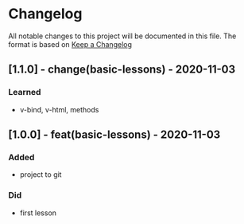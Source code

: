 # Changelog

All notable changes to this project will be documented in this file.
The format is based on [Keep a Changelog](https://keepachangelog.com/en/1.0.0/)

## [1.1.0] - change(basic-lessons) - 2020-11-03

### Learned

- v-bind, v-html, methods

## [1.0.0] - feat(basic-lessons) - 2020-11-03

### Added

- project to git

### Did

- first lesson

